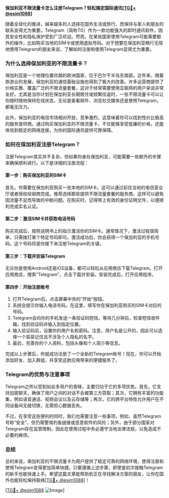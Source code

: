 **保加利亚不限流量卡怎么注册Telegram？轻松搞定国际通讯[[TG💪+ @esim1088](https://t.me/s/esim1088)]**

随着全球化的推进，越来越多的人选择在国外生活或旅行，而保持与家人和朋友的联系变得尤为重要。Telegram（简称TG）作为一款功能强大的即时通讯软件，因其安全性和隐私保护受到广泛欢迎。然而，在某些国家使用Telegram可能需要额外的操作，比如购买当地的SIM卡或使用虚拟号码。对于想要在保加利亚畅行无阻地使用Telegram的朋友来说，了解如何注册和使用Telegram显得尤为重要。

### 为什么选择保加利亚的不限流量卡？

保加利亚是一个地理位置优越的欧洲国家，位于巴尔干半岛东南部。近年来，随着旅游业的发展，保加利亚的通信基础设施也得到了极大的改善。许多运营商提供了价格实惠、覆盖广泛的不限流量套餐，这对于经常需要使用互联网的用户来说非常友好。尤其是当你计划在保加利亚长期居住或频繁往返时，一张不限流量卡可以让你随时随地保持在线状态，无论是查看邮件、浏览社交媒体还是使用Telegram，都毫无压力。

此外，保加利亚的电信市场相对开放，竞争激烈，这意味着你可以找到性价比极高的服务提供商。通过购买保加利亚的不限流量卡，不仅能够享受低廉的价格，还能体验到稳定的网络连接，为你的国际通讯提供可靠保障。

### 如何在保加利亚注册Telegram？

注册Telegram其实并不复杂，但如果你身处保加利亚，可能需要一些额外的步骤来确保顺利进行。以下是详细的注册流程：

#### 第一步：购买保加利亚的SIM卡

首先，你需要在保加利亚购买一张本地的SIM卡。这可以通过前往当地的电信营业厅或者授权经销商完成。推荐选择那些提供不限流量套餐的服务商，这样可以避免因流量不足而导致的中断问题。在购买时，记得带上有效的身份证明文件，以便顺利完成实名认证。

#### 第二步：激活SIM卡并获取电话号码

购买完成后，按照说明书上的指示激活你的SIM卡。通常情况下，激活过程很简单，只需拨打某个特定号码即可。激活成功后，你会获得一个保加利亚的手机号码。这个号码将是你接下来注册Telegram的关键。

#### 第三步：下载并安装Telegram

无论你是使用Android还是iOS设备，都可以轻松从应用商店下载Telegram。打开应用商店，搜索“Telegram”，点击下载并安装。安装完成后，打开应用程序。

#### 第四步：开始注册账号

1. 打开Telegram后，点击屏幕中央的“开始”按钮。
2. 系统会提示你输入电话号码。在这里，填写你在保加利亚购买的SIM卡对应的号码。
3. Telegram会向你的手机发送一条验证码短信。等待几分钟后，检查短信收件箱，找到验证码并输入到指定位置。
4. 输入验证码后，设置你的用户名和密码。注意，用户名是公开的，因此可以选择一个容易记住且不涉及个人隐私的名字。
5. 最后，完善你的个人资料，包括头像和个人简介等信息。

完成以上步骤后，你就成功注册了一个全新的Telegram账号！现在，你可以开始添加好友、加入群组，并享受这款应用带来的便捷服务了。

### Telegram的优势与注意事项

Telegram之所以受到如此多用户的青睐，主要归功于它的多项优势。首先，它支持加密聊天，确保了用户之间的对话不会被第三方窃取；其次，它拥有丰富的功能集，例如语音通话、视频会议以及云存储等；再次，它的跨平台特性允许用户在不同设备间无缝切换，无需担心数据丢失。

不过，在享受这些便利的同时，我们也需要注意一些事项。例如，虽然Telegram号称“安全”，但仍需警惕钓鱼链接或恶意软件的风险；另外，由于部分国家对Telegram存在监管限制，因此在使用过程中务必遵守当地法律法规，以免造成不必要的麻烦。

### 总结

总的来说，保加利亚的不限流量卡为用户提供了稳定可靠的网络环境，使得注册和使用Telegram变得更加简单快捷。只要遵循上述步骤，即使是初次接触Telegram的新手也能快速上手。希望这篇文章能帮助到正在寻找解决方案的朋友，让你在国外也能轻松保持联络[[TG💪+ @esim1088](https://t.me/s/esim1088)]！

[[TG💪+ @esim1088](https://t.me/s/esim1088) ![Image](https://i.postimg.cc/4NQfJmqS/Snipaste-2025-05-13-00-14-12.png)]